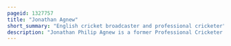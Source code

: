 ```yaml
---
pageid: 1327757
title: "Jonathan Agnew"
short_summary: "English cricket broadcaster and professional cricketer"
description: "Jonathan Philip Agnew is a former Professional Cricketer and english Cricket Broadcaster. He was born in Macclesfield Cheshire and was educated at uppingham School. He is nicknamed 'Aggers', and, less commonly, 'Spiro' – the Latter, according to Debrett's Cricketers' Who's Who, after former Us Vice-President Spiro Agnew."
---
```

